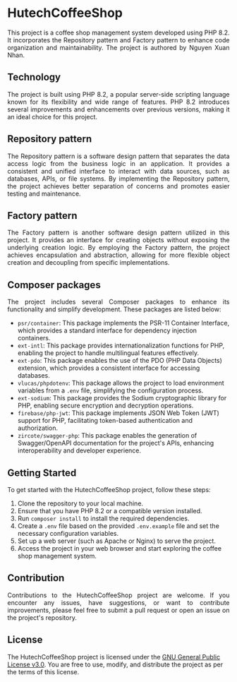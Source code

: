 # HutechCoffeeShop

<p align="justify">
This project is a coffee shop management system developed using PHP 8.2. It incorporates the Repository pattern and Factory pattern to enhance code organization and maintainability. The project is authored by Nguyen Xuan Nhan.
</p>

## Technology

<p align="justify">
The project is built using PHP 8.2, a popular server-side scripting language known for its flexibility and wide range of features. PHP 8.2 introduces several improvements and enhancements over previous versions, making it an ideal choice for this project.
</p>

## Repository pattern

<p align="justify">
The Repository pattern is a software design pattern that separates the data access logic from the business logic in an application. It provides a consistent and unified interface to interact with data sources, such as databases, APIs, or file systems. By implementing the Repository pattern, the project achieves better separation of concerns and promotes easier testing and maintenance.
</p>

## Factory pattern

<p align="justify">
The Factory pattern is another software design pattern utilized in this project. It provides an interface for creating objects without exposing the underlying creation logic. By employing the Factory pattern, the project achieves encapsulation and abstraction, allowing for more flexible object creation and decoupling from specific implementations.
</p>

## Composer packages

<p align="justify">
The project includes several Composer packages to enhance its functionality and simplify development. These packages are listed below:
</p>

- `psr/container`: This package implements the PSR-11 Container Interface, which provides a standard interface for dependency injection containers.
- `ext-intl`: This package provides internationalization functions for PHP, enabling the project to handle multilingual features effectively.
- `ext-pdo`: This package enables the use of the PDO (PHP Data Objects) extension, which provides a consistent interface for accessing databases.
- `vlucas/phpdotenv`: This package allows the project to load environment variables from a `.env` file, simplifying the configuration process.
- `ext-sodium`: This package provides the Sodium cryptographic library for PHP, enabling secure encryption and decryption operations.
- `firebase/php-jwt`: This package implements JSON Web Token (JWT) support for PHP, facilitating token-based authentication and authorization.
- `zircote/swagger-php`: This package enables the generation of Swagger/OpenAPI documentation for the project's APIs, enhancing interoperability and developer experience.

## Getting Started

To get started with the HutechCoffeeShop project, follow these steps:

1. Clone the repository to your local machine.
2. Ensure that you have PHP 8.2 or a compatible version installed.
3. Run `composer install` to install the required dependencies.
4. Create a `.env` file based on the provided `.env.example` file and set the necessary configuration variables.
5. Set up a web server (such as Apache or Nginx) to serve the project.
6. Access the project in your web browser and start exploring the coffee shop management system.

## Contribution

<p align="justify">
Contributions to the HutechCoffeeShop project are welcome. If you encounter any issues, have suggestions, or want to contribute improvements, please feel free to submit a pull request or open an issue on the project's repository.
</p>

## License

The HutechCoffeeShop project is licensed under the [GNU General Public License v3.0](https://www.gnu.org/licenses/gpl-3.0.en.html). You are free to use, modify, and distribute the project as per the terms of this license.
